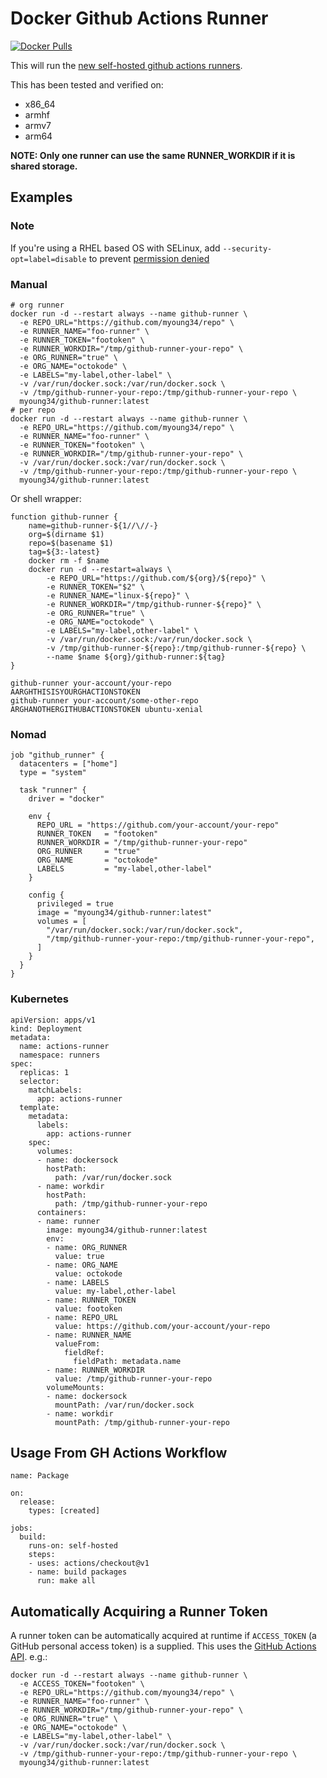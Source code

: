 Docker Github Actions Runner
============================

[![Docker Pulls](https://img.shields.io/docker/pulls/myoung34/github-runner.svg)](https://hub.docker.com/r/myoung34/github-runner)

This will run the [new self-hosted github actions runners](https://help.github.com/en/actions/automating-your-workflow-with-github-actions/hosting-your-own-runners).

This has been tested and verified on:

 * x86_64
 * armhf
 * armv7
 * arm64
 
**NOTE: Only one runner can use the same RUNNER_WORKDIR if it is shared storage.**

## Examples ##

### Note ###

If you're using a RHEL based OS with SELinux, add `--security-opt=label=disable` to prevent [permission denied](https://github.com/myoung34/docker-github-actions-runner/issues/9)

### Manual ###

```
# org runner 
docker run -d --restart always --name github-runner \
  -e REPO_URL="https://github.com/myoung34/repo" \
  -e RUNNER_NAME="foo-runner" \
  -e RUNNER_TOKEN="footoken" \
  -e RUNNER_WORKDIR="/tmp/github-runner-your-repo" \
  -e ORG_RUNNER="true" \
  -e ORG_NAME="octokode" \
  -e LABELS="my-label,other-label" \
  -v /var/run/docker.sock:/var/run/docker.sock \
  -v /tmp/github-runner-your-repo:/tmp/github-runner-your-repo \
  myoung34/github-runner:latest
# per repo
docker run -d --restart always --name github-runner \
  -e REPO_URL="https://github.com/myoung34/repo" \
  -e RUNNER_NAME="foo-runner" \
  -e RUNNER_TOKEN="footoken" \
  -e RUNNER_WORKDIR="/tmp/github-runner-your-repo" \
  -v /var/run/docker.sock:/var/run/docker.sock \
  -v /tmp/github-runner-your-repo:/tmp/github-runner-your-repo \
  myoung34/github-runner:latest
```

Or shell wrapper:

```
function github-runner {
    name=github-runner-${1//\//-}
    org=$(dirname $1)
    repo=$(basename $1)
    tag=${3:-latest}
    docker rm -f $name
    docker run -d --restart=always \
        -e REPO_URL="https://github.com/${org}/${repo}" \
        -e RUNNER_TOKEN="$2" \
        -e RUNNER_NAME="linux-${repo}" \
        -e RUNNER_WORKDIR="/tmp/github-runner-${repo}" \
        -e ORG_RUNNER="true" \
        -e ORG_NAME="octokode" \
        -e LABELS="my-label,other-label" \
        -v /var/run/docker.sock:/var/run/docker.sock \
        -v /tmp/github-runner-${repo}:/tmp/github-runner-${repo} \
        --name $name ${org}/github-runner:${tag}
}

github-runner your-account/your-repo       AARGHTHISISYOURGHACTIONSTOKEN
github-runner your-account/some-other-repo ARGHANOTHERGITHUBACTIONSTOKEN ubuntu-xenial
```

### Nomad ###

```
job "github_runner" {
  datacenters = ["home"]
  type = "system"

  task "runner" {
    driver = "docker"

    env {
      REPO_URL = "https://github.com/your-account/your-repo"
      RUNNER_TOKEN   = "footoken"
      RUNNER_WORKDIR = "/tmp/github-runner-your-repo"
      ORG_RUNNER     = "true"
      ORG_NAME       = "octokode"
      LABELS         = "my-label,other-label"
    }

    config {
      privileged = true
      image = "myoung34/github-runner:latest"
      volumes = [
        "/var/run/docker.sock:/var/run/docker.sock",
        "/tmp/github-runner-your-repo:/tmp/github-runner-your-repo",
      ]
    }
  }
}
```

### Kubernetes ###

```
apiVersion: apps/v1
kind: Deployment
metadata:
  name: actions-runner
  namespace: runners
spec:
  replicas: 1
  selector:
    matchLabels:
      app: actions-runner
  template:
    metadata:
      labels:
        app: actions-runner
    spec:
      volumes:
      - name: dockersock
        hostPath:
          path: /var/run/docker.sock
      - name: workdir
        hostPath:
          path: /tmp/github-runner-your-repo
      containers:
      - name: runner
        image: myoung34/github-runner:latest
        env:
        - name: ORG_RUNNER
          value: true
        - name: ORG_NAME
          value: octokode
        - name: LABELS
          value: my-label,other-label
        - name: RUNNER_TOKEN
          value: footoken
        - name: REPO_URL
          value: https://github.com/your-account/your-repo
        - name: RUNNER_NAME
          valueFrom:
            fieldRef:
              fieldPath: metadata.name
        - name: RUNNER_WORKDIR
          value: /tmp/github-runner-your-repo
        volumeMounts:
        - name: dockersock
          mountPath: /var/run/docker.sock
        - name: workdir
          mountPath: /tmp/github-runner-your-repo
```

## Usage From GH Actions Workflow ##

```
name: Package

on:
  release:
    types: [created]

jobs:
  build:
    runs-on: self-hosted
    steps:
    - uses: actions/checkout@v1
    - name: build packages
      run: make all
```

## Automatically Acquiring a Runner Token  ##

A runner token can be automatically acquired at runtime if `ACCESS_TOKEN` (a GitHub personal access token) is a supplied. This uses the [GitHub Actions API](https://developer.github.com/v3/actions/self_hosted_runners/#create-a-registration-token). e.g.:

```
docker run -d --restart always --name github-runner \
  -e ACCESS_TOKEN="footoken" \
  -e REPO_URL="https://github.com/myoung34/repo" \
  -e RUNNER_NAME="foo-runner" \
  -e RUNNER_WORKDIR="/tmp/github-runner-your-repo" \
  -e ORG_RUNNER="true" \
  -e ORG_NAME="octokode" \
  -e LABELS="my-label,other-label" \
  -v /var/run/docker.sock:/var/run/docker.sock \
  -v /tmp/github-runner-your-repo:/tmp/github-runner-your-repo \
  myoung34/github-runner:latest
```
